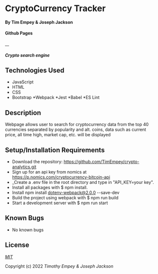 # CryptoCurrency Tracker

#### By Tim Empey & Joseph Jackson

#### Github Pages
__

#### _Crypto search engine_

## Technologies Used

* JavaScript
* HTML
* CSS
* Bootstrap
*Webpack
*Jest
*Babel
*ES Lint

## Description

Webpage allows user to search for cryptocurrency data from the top 40 currencies separated by popularity and alt. coins, data such as current price, all time high, market cap, etc. will be displayed

## Setup/Installation Requirements

* Download the repository: https://github.com/TimEmpey/crypto-analytics.git
* Sign up for an api key from nomics at https://p.nomics.com/cryptocurrency-bitcoin-api
* _Create a .env file in the root directory and type in "API_KEY=your key".
* Install all packages with $ npm install.
* Install npm install dotenv-webpack@2.0.0 --save-dev
* Build the project using webpack with $ npm run build
* Start a development server with $ npm run start

## Known Bugs

* No known bugs

## License

_[MIT](https://en.wikipedia.org/wiki/MIT_License)_ 

Copyright (c) 2022 _Timothy Empey & Joseph Jackson_